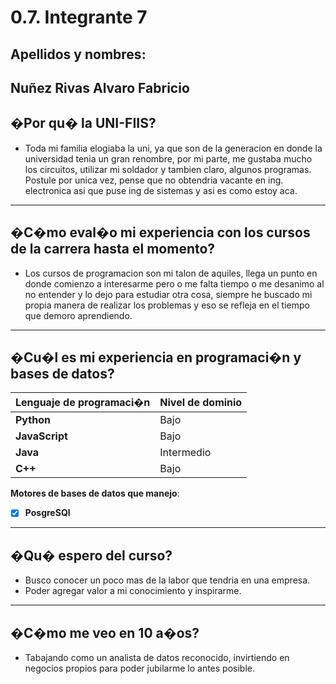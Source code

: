 # 0.7. Integrante 7
## Apellidos y nombres:

Nuñez Rivas Alvaro Fabricio
---
## �Por qu� la UNI-FIIS?

- Toda mi familia elogiaba la uni, ya que son de la generacion en donde la universidad tenia un gran renombre, por mi parte, me gustaba mucho los circuitos, utilizar mi soldador y tambien claro, algunos programas. Postule por unica vez, pense que no obtendria vacante en ing. electronica asi que puse ing de sistemas y asi es como estoy aca.

---

## �C�mo eval�o mi experiencia con los cursos de la carrera hasta el momento?

- Los cursos de programacion son mi talon de aquiles, llega un punto en donde comienzo a interesarme pero o me falta tiempo o me desanimo al no entender y lo dejo para estudiar otra cosa, siempre he buscado mi propia manera de realizar los problemas y eso se refleja en el tiempo que demoro aprendiendo.

---

## �Cu�l es mi experiencia en programaci�n y bases de datos?

| Lenguaje de programaci�n | Nivel de dominio |
| ------------------------ | ---------------- |
| **Python**               | Bajo       |
| **JavaScript**           | Bajo       |
| **Java**                 | Intermedio       |
| **C++**                  | Bajo       |

**Motores de bases de datos que manejo**:

- [x] **PosgreSQl**

---

## �Qu� espero del curso?

- Busco conocer un poco mas de la labor que tendria en una empresa.
- Poder agregar valor a mi conocimiento y inspirarme.

---

## �C�mo me veo en 10 a�os?

- Tabajando como un analista de datos reconocido, invirtiendo en negocios propios para poder jubilarme lo antes posible.
